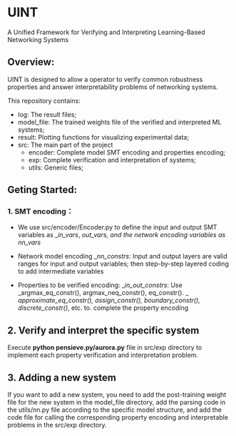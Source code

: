 # UINT
A Unified Framework for Verifying and Interpreting Learning-Based Networking Systems


## **Overview:**
UINT is designed to allow a operator to verify common robustness properties and answer interpretability problems of networking systems.

This repository contains:
- log: The result files;
- model_file: The trained weights file of the verified and interpreted ML systems;
- result: Plotting functions for visualizing experimental data;
- src: The main part of the project
   - encoder: Complete model SMT encoding and properties encoding;
   - exp: Complete verification and interpretation of systems;
   - utils: Generic files;


## **Geting Started:**

### **1. SMT encoding：**
- We use src/encoder/Encoder.py to define the input and output SMT variables as __in_vars_, __out_vars_, and the network encoding variables as_ _nn_vars_
- Network model encoding __nn_constrs_:
Input and output layers are valid ranges for input and output variables; 
then step-by-step layered coding to add intermediate variables

- Properties to be verified encoding: __in_out_constrs_:
Use _argmax_eq_constr(), argmax_neq_constr(), eq_constr(). _
_approximate_eq_constr(), assign_constr(), boundary_constr(), discrete_constr()_, etc. to.  complete the property encoding

## **2. Verify and interpret the specific system**
Execute **python pensieve.py/aurora.py** file in src/exp directory to implement each property verification and interpretation problem.

## **3. Adding a new system**
If you want to add a new system, you need to add the post-training weight file for the new system in the model_file directory, add the parsing code in the utils/nn.py file according to the specific model structure, and add the code file for calling the corresponding property encoding and interpretable problems in the src/exp directory.


